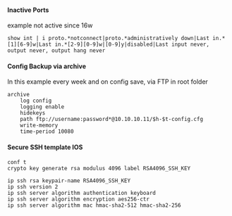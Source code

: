 #### Inactive Ports
example not active since 16w
```cisco 
show int | i proto.*notconnect|proto.*administratively down|Last in.* [1][6-9]w|Last in.*[2-9][0-9]w|[0-9]y|disabled|Last input never, output never, output hang never
```

#### Config Backup via archive
In this example every week and on config save, via FTP in root folder
```cisco 
archive  
	log config  
	logging enable  
	hidekeys  
	path ftp://username:password*@10.10.10.11/$h-$t-config.cfg  
	write-memory  
	time-period 10080
```

#### Secure SSH template IOS
```cisco
conf t
crypto key generate rsa modulus 4096 label RSA4096_SSH_KEY

ip ssh rsa keypair-name RSA4096_SSH_KEY
ip ssh version 2
ip ssh server algorithm authentication keyboard
ip ssh server algorithm encryption aes256-ctr
ip ssh server algorithm mac hmac-sha2-512 hmac-sha2-256
```
